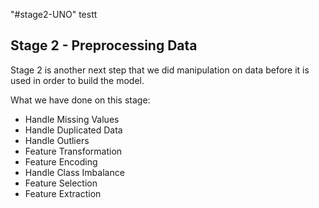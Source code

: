 "#stage2-UNO"
testt

## Stage 2 - Preprocessing Data
Stage 2 is another next step that we did manipulation on data before it is used in order to build the model.

What we have done on this stage:

* Handle Missing Values
* Handle Duplicated Data
* Handle Outliers
* Feature Transformation
* Feature Encoding
* Handle Class Imbalance
* Feature Selection
* Feature Extraction
